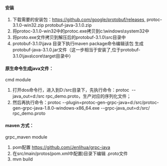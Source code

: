 #### 安装
1. 下载需要的安装包：https://github.com/google/protobuf/releases 
protoc-3.1.0-win32.zip
protobuf-java-3.1.0.zip
2. 将protoc-3.1.0-win32中的protoc.exe拷贝到c:\windows\system32中 
3. 将proto.exe文件拷贝到解压后的protobuf-3.1.0\src目录中 
4. protobuf-3.1.0\java 目录下执行maven package命令编辑该包 生成protobuf-java-3.1.0.jar文件（这一步相当于安装了,位于protobuf-3.1.0\java\core\target目录中）

#### 原生命令生成java文件：
cmd module
1.  打开dos命令行，进入到D:/src目录下，先执行命令：protoc  --java_out=d:/src rpc_demo.proto，生产对应的序列化文件；
2.  然后再执行命令：protoc --plugin=protoc-gen-grpc-java=d:/src/protoc-gen-grpc-java-1.8.0-windows-x86_64.exe --grpc-java_out=d:/src/ rpc_demo.proto

#### maven 方式：
grpc_maven module
1.  pom配置 https://github.com/Jenlihua/grpc-java
2.  在src/main/protos(pom.xml中配置)目录下编辑 .proto文件
3.  mvn build
